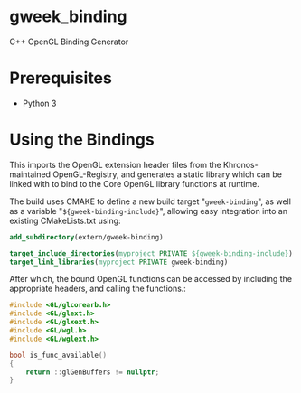 # gweek_binding
C++ OpenGL Binding Generator

# Prerequisites
- Python 3

# Using the Bindings
This imports the OpenGL extension header files from the Khronos-maintained OpenGL-Registry, and generates a static library which can be linked with
to bind to the Core OpenGL library functions at runtime.

The build uses CMAKE to define a new build target "`gweek-binding`", as well as a variable "`${gweek-binding-include}`", allowing easy integration into an existing CMakeLists.txt using:

```cmake
add_subdirectory(extern/gweek-binding)

target_include_directories(myproject PRIVATE ${gweek-binding-include})
target_link_libraries(myproject PRIVATE gweek-binding)
```

After which, the bound OpenGL functions can be accessed by including the appropriate headers, and calling the functions.:

```c++
#include <GL/glcorearb.h>
#include <GL/glext.h>
#include <GL/glxext.h>
#include <GL/wgl.h>
#include <GL/wglext.h>

bool is_func_available()
{
    return ::glGenBuffers != nullptr;
}
```


